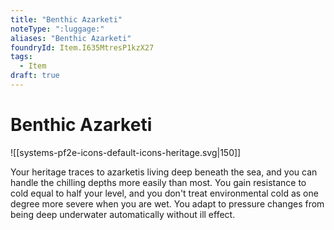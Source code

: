 ```yaml
---
title: "Benthic Azarketi"
noteType: ":luggage:"
aliases: "Benthic Azarketi"
foundryId: Item.I635MtresP1kzX27
tags:
  - Item
draft: true
---
```


# Benthic Azarketi
![[systems-pf2e-icons-default-icons-heritage.svg|150]]

Your heritage traces to azarketis living deep beneath the sea, and you can handle the chilling depths more easily than most. You gain resistance to cold equal to half your level, and you don't treat environmental cold as one degree more severe when you are wet. You adapt to pressure changes from being deep underwater automatically without ill effect.

